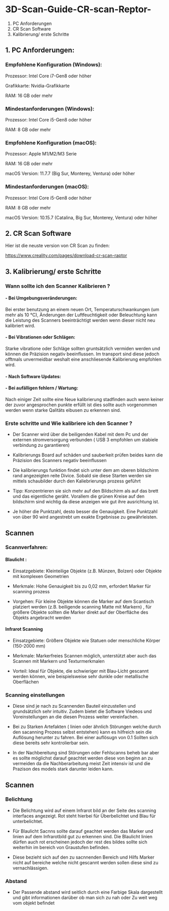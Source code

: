 # 3D-Scan-Guide-CR-scan-Reptor-

1. PC Anforderungen
2. CR Scan Software
3. Kalibrierung/ erste Schritte 

## 1. PC Anforderungen:

### Empfohlene Konfiguration (Windows):

Prozessor: Intel Core i7-Gen8 oder höher

Grafikkarte: Nvidia-Grafikkarte

RAM: 16 GB oder mehr

### Mindestanforderungen (Windows):

Prozessor: Intel Core i5-Gen8 oder höher

RAM: 8 GB oder mehr

### Empfohlene Konfiguration (macOS):

Prozessor: Apple M1/M2/M3 Serie

RAM: 16 GB oder mehr

macOS Version: 11.7.7 (Big Sur, Monterey, Ventura) oder höher

### Mindestanforderungen (macOS):

Prozessor: Intel Core i5-Gen8 oder höher

RAM: 8 GB oder mehr

macOS Version: 10.15.7 (Catalina, Big Sur, Monterey, Ventura) oder höher

## 2. CR Scan Software 

Hier ist die neuste version von CR Scan zu finden:

https://www.creality.com/pages/download-cr-scan-raptor

## 3. Kalibrierung/ erste Schritte 

### Wann sollte ich den Scanner Kalibrieren ?

#### - Bei Umgebungsveränderungen:
  
  Bei erster benutzung an einem neuen Ort, Temperaturschwankungen (um mehr als 10 °C), Änderungen der Luftfeuchtigkeit oder Beleuchtung kann die Leistung des Scanners beeinträchtigt werden wenn dieser nicht neu kalibriert wird.

#### - Bei Vibrationen oder Schlägen:

  Starke vibratione oder Schläge sollten gruntsätzlich vermiden werden und können die Präzision negativ beeinflussen. Im transport sind diese jedoch offtmals unvermeidbar weshalt eine anschliesende Kalibrierung empfohlen wird.

#### - Nach Software Updates: 

#### - Bei aufälligen fehlern / Wartung:
  
   Nach einiger Zeit sollte eine Neue kalibrierung stadfinden auch wenn keiner der zuvor angesprochen punkte erfüllt ist dies sollte auch vorgenommen werden wenn starke Qalitäts eibusen zu erkennen sind.


### Erste schritte und Wie kalibriere ich den Scanner ?

- Der Scanner wird über die beiligenden Kabel mit dem Pc und der externen stromversorgung verbunden ( USB 3 empfohlen um stabiele verbindung zu garantieren)

- Kalibrierungs Board auf schäden und sauberkeit prüfen beides kann die Präzision des Scanners negativ beeinflussen

- Die kalibrierungs funktion findet sich unter dem am oberen bildschirm rand angezeigten reite Divice. Sobald sie diese Starten werden sie mittels schaubilder durch den Kaliebrierungs prozess geführt

- Tipp: Konzentrieren sie sich mehr auf den Bildschirm als auf das brett und das eigentliche geräht. Vorallem die grünen Kreise auf den bildschirm sind wichtig da diese anzeigen wie gut ihre ausrichtung ist.

- Je höher die Punktzahl, desto besser die Genauigkeit. Eine Punktzahl von über 90 wird angestrebt um exakte Ergebnisse zu gewährleisten.

## Scannen

### Scannverfahren:

#### Blaulicht :

- Einsatzgebiete: Kleinteilige Objekte (z.B. Münzen, Bolzen) oder Objekte mit komplexen Geometrien
  
- Merkmale: Hohe Genauigkeit bis zu 0,02 mm, erfordert Marker für scanning prozess 
  
- Vorgehen: Für kleine Objekte können die Marker auf dem Scantisch platziert werden (z.B. beiligende scanning Matte mit Markern) , für größere Objekte sollten die Marker direkt auf der Oberfläche des Objekts angebracht werden

#### Infrarot Scanning 

- Einsatzgebiete: Größere Objekte wie Statuen oder menschliche Körper (150-2000 mm)

- Merkmale: Markerfreies Scannen möglich, unterstützt aber auch das Scannen mit Markern und Texturmerkmalen

- Vorteil: Ideal für Objekte, die schwieriger mit Blau-Licht gescannt werden können, wie beispielsweise sehr dunkle oder metallische Oberflächen

### Scanning einstellungen

- Diese sind je nach zu Scannenden Bauteil einzustellen und grundsätzlich sehr intuitiv. Zudem bietet die Software Viedeos und Voreinstellungen an die diesen Prozess weiter vereinfachen.

- Bei zu Starken Artefakten ( linien oder ähnlich Störungen welche durch den sacanning Prozess selbst entstehen) kann es hilfreich sein die Auflösung herunter zu fahren. Bei einer auflösugn von 0.1 Sollten sich diese bereits sehr kontrolierbar sein.

- In der Nachbereitung sind Störungen oder Fehlscanns beheb bar aber es sollte möglichst darauf geachtet werden diese von beginn an zu vermeiden da die Nachberarbeitung meist Zeit intensiv ist und die Prazison des models stark darunter leiden kann.

## Scannen 

### Belichtung 

- Die Belichtung wird auf einem Infrarot bild an der Seite des scanning interfaces angezeigt. Rot steht hierbei für Überbelichtet und Blau für unterbelichtet.

- Für Blaulicht Sacnns sollte darauf geachtet werden das Marker und linien auf dem Infrarotbild gut zu erkennen sind. Die Blaulicht linien dürfen auch rot erscheinen jedoch der rest des bildes sollte sich weiterhin im bereich von Graustufen befinden.

- Diese bezieht sich auf den zu sacnnenden Bereich und Hilfs Marker nicht auf bereiche welche nicht gescannt werden sollen diese sind zu vernachlässigen.

### Abstand 

- Der Passende abstand wird seitlich durch eine Farbige Skala dargestellt und gibt informationen darüber ob man sich zu nah oder Zu weit weg vom objekt befindet


